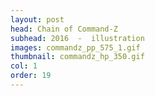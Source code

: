 ```yaml
---
layout: post
head: Chain of Command-Z
subhead: 2016  -  illustration
images: commandz_pp_575_1.gif
thumbnail: commandz_hp_350.gif
col: 1
order: 19
---
```


